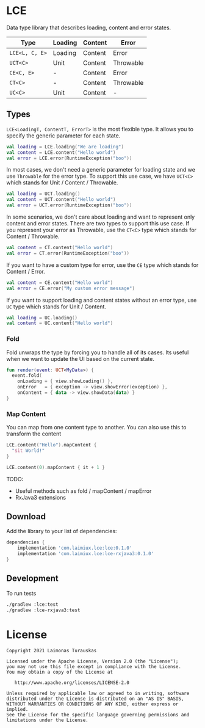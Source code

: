 # LCE
Data type library that describes loading, content and error states.

| Type      | Loading | Content | Error |
| ------------ | -------- | ------- | --------- |
| `LCE<L, C, E>` | Loading  | Content | Error     |
| `UCT<C>`       | Unit     | Content | Throwable |
| `CE<C, E>`     | -        | Content | Error     |
| `CT<C>`        | -        | Content | Throwable |
| `UC<C>`        | Unit     | Content | -         |


## Types
`LCE<LoadingT, ContentT, ErrorT>` is the most flexible type. It allows you to
specify the generic parameter for each state.
```kotlin
val loading = LCE.loading("We are loading")
val content = LCE.content("Hello world")
val error = LCE.error(RuntimeException("boo"))
```

In most cases, we don't need a generic parameter for loading state and we use `Throwable` for
the error type. To support this use case, we have `UCT<C>` which stands for Unit / Content / Throwable.
```kotlin
val loading = UCT.loading()
val content = UCT.content("Hello world")
val error = UCT.error(RuntimeException("boo"))
```

In some scenarios, we don't care about loading and want to represent only content and error states.
There are two types to support this use case. If you represent your error as Throwable, use
the `CT<C>` type which stands for Content / Throwable.
```kotlin
val content = CT.content("Hello world")
val error = CT.error(RuntimeException("boo"))
```

If you want to have a custom type for error, use the `CE` type which stands for Content / Error.
```kotlin
val content = CE.content("Hello world")
val error = CE.error("My custom error message")
```

If you want to support loading and content states without an error type, use `UC` type which
stands for Unit / Content.
```kotlin
val loading = UC.loading()
val content = UC.content("Hello world")
```

### Fold
Fold unwraps the type by forcing you to handle all of its cases. Its useful when we want to update
the UI based on the current state.
```kotlin
fun render(event: UCT<MyData>) {
  event.fold(
    onLoading = { view.showLoading() },
    onError   = { exception -> view.showError(exception) },
    onContent = { data -> view.showData(data) }
}
```

### Map Content
You can map from one content type to another. You can also use this to transform the content
```kotlin
LCE.content("Hello").mapContent {
  "$it World!"
}

LCE.content(0).mapContent { it + 1 }
```



TODO:
- Useful methods such as fold / mapContent / mapError
- RxJava3 extensions

## Download
Add the library to your list of dependencies:

```groovy
dependencies {
    implementation 'com.laimiux.lce:lce:0.1.0'
    implementation 'com.laimiux.lce:lce-rxjava3:0.1.0'
}
```

## Development
To run tests
```sh
./gradlew :lce:test
./gradlew :lce-rxjava3:test
```


# License

```
Copyright 2021 Laimonas Turauskas

Licensed under the Apache License, Version 2.0 (the "License");
you may not use this file except in compliance with the License.
You may obtain a copy of the License at

   http://www.apache.org/licenses/LICENSE-2.0

Unless required by applicable law or agreed to in writing, software
distributed under the License is distributed on an "AS IS" BASIS,
WITHOUT WARRANTIES OR CONDITIONS OF ANY KIND, either express or implied.
See the License for the specific language governing permissions and
limitations under the License.
```
